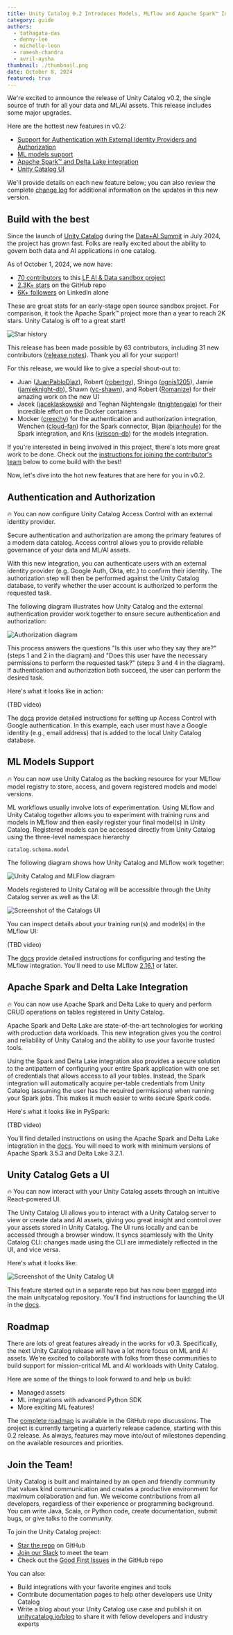 ```yaml
---
title: Unity Catalog 0.2 Introduces Models, MLflow and Apache Spark™ Integration, and support for External Identity Providers
category: guide
authors:
  - tathagata-das
  - denny-lee
  - michelle-leon
  - ramesh-chandra
  - avril-aysha
thumbnail: ./thumbnail.png
date: October 8, 2024
featured: true
---
```


We're excited to announce the release of Unity Catalog v0.2, the single source of truth for all your data and ML/AI assets. This release includes some major upgrades.

Here are the hottest new features in v0.2:

- [Support for Authentication with External Identity Providers and Authorization](https://www.unitycatalog.io/blogs/unity-catalog-0-2-introduces-models-mlflow-and-spark-integration-and-support-for-external-identity-providers#authentication-and-authorization)
- [ML models support](https://www.unitycatalog.io/blogs/unity-catalog-0-2-introduces-models-mlflow-and-spark-integration-and-support-for-external-identity-providers#ml-models-support)
- [Apache Spark™ and Delta Lake integration](https://www.unitycatalog.io/blogs/unity-catalog-0-2-introduces-models-mlflow-and-spark-integration-and-support-for-external-identity-providers#apache-spark-and-delta-lake-integration)
- [Unity Catalog UI](https://www.unitycatalog.io/blogs/unity-catalog-0-2-introduces-models-mlflow-and-spark-integration-and-support-for-external-identity-providers#unity-catalog-gets-a-ui)

We'll provide details on each new feature below; you can also review the complete [change log](https://github.com/unitycatalog/unitycatalog/compare/v0.1.0...v0.2.0) for additional information on the updates in this new version.

## Build with the best

Since the launch of [Unity Catalog](https://youtu.be/lZbmBAxa3O4?si=PLVU5UMmijDAL238) during the [Data+AI Summit](https://www.databricks.com/dataaisummit) in July 2024, the project has grown fast. Folks are really excited about the ability to govern both data and AI applications in one catalog.

As of October 1, 2024, we now have:

- [70 contributors](https://github.com/unitycatalog/unitycatalog/graphs/contributors) to this [LF AI & Data sandbox project](https://lfaidata.foundation/blog/2024/06/20/welcoming-unity-catalog-to-the-lf-ai-data-foundation-a-milestone-in-open-data-and-ai-governance/)
- [2.3K+ stars](https://github.com/unitycatalog/unitycatalog/stargazers) on the GitHub repo
- [6K+ followers](https://www.linkedin.com/company/unitycatalog) on LinkedIn alone

These are great stats for an early-stage open source sandbox project. For comparison, it took the Apache Spark™ project more than a year to reach 2K stars. Unity Catalog is off to a great start!

![Star history](./star-history.png)

This release has been made possible by 63 contributors, including 31 new contributors ([release notes](https://github.com/unitycatalog/unitycatalog/releases/tag/v0.2.0)). Thank you all for your support!

For this release, we would like to give a special shout-out to:

- Juan ([JuanPabloDiaz](https://github.com/JuanPabloDiaz)), Robert ([robertgv](https://github.com/robertgv)), Shingo ([ognis1205](https://github.com/ognis1205)), Jamie ([jamieknight-db](https://github.com/jamieknight-db)), Shawn ([yc-shawn](https://github.com/yc-shawn)), and Robert ([Romanize](https://github.com/Romanize)) for their amazing work on the new UI
- Jacek ([jaceklaskowski](https://github.com/jaceklaskowski)) and Teghan Nightengale ([tnightengale](https://github.com/tnightengale)) for their incredible effort on the Docker containers
- Mocker ([creechy](https://github.com/creechy)) for the authentication and authorization integration, Wenchen ([cloud-fan](https://github.com/cloud-fan)) for the Spark connector, Bijan ([bijanhoule](https://github.com/bijanhoule)) for the Spark integration, and Kris ([kriscon-db](https://github.com/kriscon-db)) for the models integration.

If you're interested in being involved in this project, there's lots more great work to be done. Check out the [instructions for joining the contributor's team](https://www.unitycatalog.io/blogs/unity-catalog-0-2-introduces-models-mlflow-and-spark-integration-and-support-for-external-identity-providers#join-the-team) below to come build with the best!

Now, let's dive into the hot new features that are here for you in v0.2.

## Authentication and Authorization

🔥 You can now configure Unity Catalog Access Control with an external identity provider.

Secure authentication and authorization are among the primary features of a modern data catalog. Access control allows you to provide reliable governance of your data and ML/AI assets.

With this new integration, you can authenticate users with an external identity provider (e.g. Google Auth, Okta, etc.) to confirm their identity. The authorization step will then be performed against the Unity Catalog database, to verify whether the user account is authorized to perform the requested task.

The following diagram illustrates how Unity Catalog and the external authentication provider work together to ensure secure authentication and authorization:

![Authorization diagram](./auth-diagram.png)

This process answers the questions "Is this user who they say they are?" (steps 1 and 2 in the diagram) and "Does this user have the necessary permissions to perform the requested task?" (steps 3 and 4 in the diagram). If authentication and authorization both succeed, the user can perform the desired task.

Here's what it looks like in action:

(TBD video)

The [docs](https://docs.unitycatalog.io/server/auth/) provide detailed instructions for setting up Access Control with Google authentication. In this example, each user must have a Google identity (e.g., email address) that is added to the local Unity Catalog database.

## ML Models Support

🔥 You can now use Unity Catalog as the backing resource for your MLflow model registry to store, access, and govern registered models and model versions.

ML workflows usually involve lots of experimentation. Using MLflow and Unity Catalog together allows you to experiment with training runs and models in MLflow and then easily register your final model(s) in Unity Catalog. Registered models can be accessed directly from Unity Catalog using the three-level namespace hierarchy

```
catalog.schema.model
```

The following diagram shows how Unity Catalog and MLflow work together:

![Unity Catalog and MLFlow diagram](./unity-catalog-mlflow-diagram.png)

Models registered to Unity Catalog will be accessible through the Unity Catalog server as well as the UI:

![Screenshot of the Catalogs UI](./screenshot-catalogs.png)

You can inspect details about your training run(s) and model(s) in the MLflow UI:

(TBD video)

The [docs](https://docs.unitycatalog.io/usage/models/) provide detailed instructions for configuring and testing the MLflow integration. You'll need to use MLflow [2.16.1](https://mlflow.org/releases/2.16.1) or later.

## Apache Spark and Delta Lake Integration

🔥 You can now use Apache Spark and Delta Lake to query and perform CRUD operations on tables registered in Unity Catalog.

Apache Spark and Delta Lake are state-of-the-art technologies for working with production data workloads. This new integration gives you the control and reliability of Unity Catalog and the ability to use your favorite trusted tools.

Using the Spark and Delta Lake integration also provides a secure solution to the antipattern of configuring your entire Spark application with one set of credentials that allows access to all your tables. Instead, the Spark integration will automatically acquire per-table credentials from Unity Catalog (assuming the user has the required permissions) when running your Spark jobs. This makes it much easier to write secure Spark code.

Here's what it looks like in PySpark:

(TBD video)

You'll find detailed instructions on using the Apache Spark and Delta Lake integration in the [docs](https://docs.unitycatalog.io/integrations/unity-catalog-spark/). You will need to work with minimum versions of Apache Spark 3.5.3 and Delta Lake 3.2.1.

## Unity Catalog Gets a UI

🔥 You can now interact with your Unity Catalog assets through an intuitive React-powered UI.

The Unity Catalog UI allows you to interact with a Unity Catalog server to view or create data and AI assets, giving you great insight and control over your assets stored in Unity Catalog. The UI runs locally and can be accessed through a browser window. It syncs seamlessly with the Unity Catalog CLI: changes made using the CLI are immediately reflected in the UI, and vice versa.

Here's what it looks like:

![Screenshot of the Unity Catalog UI](./screenshot-ui.png)

This feature started out in a separate repo but has now been [merged](https://github.com/unitycatalog/unitycatalog/discussions/349) into the main unitycatalog repository. You'll find instructions for launching the UI in the [docs](https://docs.unitycatalog.io/usage/ui/).

## Roadmap

There are lots of great features already in the works for v0.3. Specifically, the next Unity Catalog release will have a lot more focus on ML and AI assets. We're excited to collaborate with folks from these communities to build support for mission-critical ML and AI workloads with Unity Catalog.

Here are some of the things to look forward to and help us build:

- Managed assets
- ML integrations with advanced Python SDK
- More exciting ML features!

The [complete roadmap](https://github.com/unitycatalog/unitycatalog/discussions/411) is available in the GitHub repo discussions. The project is currently targeting a quarterly release cadence, starting with this 0.2 release. As always, features may move into/out of milestones depending on the available resources and priorities.

## Join the Team!

Unity Catalog is built and maintained by an open and friendly community that values kind communication and creates a productive environment for maximum collaboration and fun. We welcome contributions from all developers, regardless of their experience or programming background. You can write Java, Scala, or Python code, create documentation, submit bugs, or give talks to the community.

To join the Unity Catalog project:

- [Star the repo](https://github.com/unitycatalog/unitycatalog) on GitHub
- ‍[Join our Slack](https://go.unitycatalog.io/slack) to meet the team
- Check out the [Good First Issues](https://github.com/unitycatalog/unitycatalog/issues?q=is%3Aopen+is%3Aissue+label%3A%22good+first+issue%22) in the GitHub repo

You can also:

- Build integrations with your favorite engines and tools
- Contribute documentation pages to help other developers use Unity Catalog
- Write a blog about your Unity Catalog use case and publish it on [unitycatalog.io/blog](http://unitycatalog.io/blog) to share it with fellow developers and industry experts
